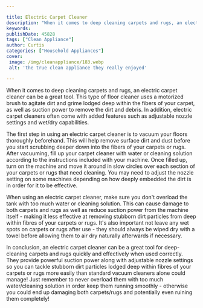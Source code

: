 ```yaml
---

title: Electric Carpet Cleaner
description: "When it comes to deep cleaning carpets and rugs, an electric carpet cleaner can be a great tool. This type of floor cleaner uses a...scroll on and keep learning"
keywords: 
publishDate: 45828
tags: ["Clean Appliance"]
author: Curtis
categories: ["Household Appliances"]
cover: 
 image: /img/cleanappliance/183.webp
 alt: 'the true clean appliance they really enjoyed'

---
```


When it comes to deep cleaning carpets and rugs, an electric carpet cleaner can be a great tool. This type of floor cleaner uses a motorized brush to agitate dirt and grime lodged deep within the fibers of your carpet, as well as suction power to remove the dirt and debris. In addition, electric carpet cleaners often come with added features such as adjustable nozzle settings and wet/dry capabilities.

The first step in using an electric carpet cleaner is to vacuum your floors thoroughly beforehand. This will help remove surface dirt and dust before you start scrubbing deeper down into the fibers of your carpets or rugs. After vacuuming, fill up your carpet cleaner with water or cleaning solution according to the instructions included with your machine. Once filled up, turn on the machine and move it around in slow circles over each section of your carpets or rugs that need cleaning. You may need to adjust the nozzle setting on some machines depending on how deeply embedded the dirt is in order for it to be effective.

When using an electric carpet cleaner, make sure you don't overload the tank with too much water or cleaning solution. This can cause damage to both carpets and rugs as well as reduce suction power from the machine itself - making it less effective at removing stubborn dirt particles from deep within fibres of your carpets or rugs. It's also important not leave any wet spots on carpets or rugs after use - they should always be wiped dry with a towel before allowing them to air dry naturally afterwards if necessary.

In conclusion, an electric carpet cleaner can be a great tool for deep-cleaning carpets and rugs quickly and effectively when used correctly. They provide powerful suction power along with adjustable nozzle settings so you can tackle stubborn dirt particles lodged deep within fibres of your carpets or rugs more easily than standard vacuum cleaners alone could manage! Just remember to never overload them with too much water/cleaning solution in order keep them running smoothly - otherwise you could end up damaging both carpets/rugs and potentially even ruining them completely!
